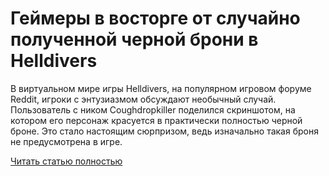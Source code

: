 # Геймеры в восторге от случайно полученной черной брони в Helldivers



В виртуальном мире игры Helldivers, на популярном игровом форуме Reddit, игроки с энтузиазмом обсуждают необычный случай. Пользователь с ником Coughdropkiller поделился скриншотом, на котором его персонаж красуется в практически полностью черной броне. Это стало настоящим сюрпризом, ведь изначально такая броня не предусмотрена в игре.

[Читать статью полностью](https://xyberbara.com/gaming/helldivers-texture-glitch/)
